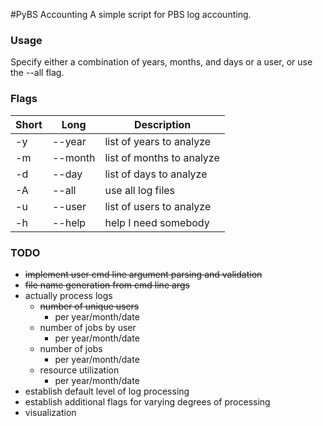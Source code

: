#PyBS Accounting
A simple script for PBS log accounting.

### Usage

Specify either a combination of years, months, and days or a user, or use the --all flag.

### Flags

| Short 	| Long          	| Description                              	|
|-------	|---------------	|------------------------------------------	|
| -y    	| --year         	| list of years to analyze                	|
| -m    	| --month        	| list of months to analyze                	|
| -d    	| --day         	| list of days to analyze                 	|
| -A    	| --all         	| use all log files                       	|
| -u    	| --user         	| list of users to analyze                 	|
| -h    	| --help        	| help I need somebody                     	| 

### TODO

- ~~implement user cmd line argument parsing and validation~~
- ~~file name generation from cmd line args~~
- actually process logs
  - ~~number of unique users~~
    - per year/month/date
  - number of jobs by user
    - per year/month/date
  - number of jobs
    - per year/month/date
  - resource utilization
    - per year/month/date
- establish default level of log processing
- establish additional flags for varying degrees of processing
- visualization
